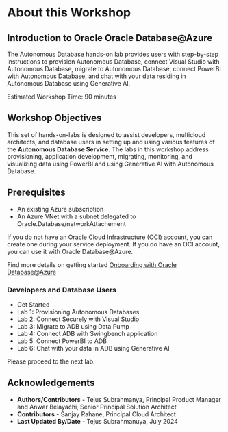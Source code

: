 # About this Workshop

## Introduction to Oracle Oracle Database@Azure
The Autonomous Database hands-on lab provides users with step-by-step instructions to provision Autonomous Database, connect Visual Studio with Autonomous Database, migrate to Autonomous Database, connect PowerBI with Autonomous Database, and chat with your data residing in Autonomous Database using Generative AI. 


Estimated Workshop Time: 90 minutes

## Workshop Objectives
This set of hands-on-labs is designed to assist developers, multicloud architects, and database users in setting up and using various features of the **Autonomous Database Service**. The labs in this workshop address provisioning, application development, migrating, monitoring, and visualizing data using PowerBI and using Generative AI with Autonomous Database.

## Prerequisites
- An existing Azure subscription
- An Azure VNet with a subnet delegated to Oracle.Database/networkAttachement

If you do not have an Oracle Cloud Infrastructure (OCI) account, you can create one during your service deployment. If you do have an OCI account, you can use it with Oracle Database@Azure.


Find more details on getting started [Onboarding with Oracle Database@Azure](https://docs.oracle.com/en-us/iaas/Content/multicloud/oaaonboard.htm)


### Developers and Database Users

* Get Started
* Lab 1: Provisioning Autonomous Databases
* Lab 2: Connect Securely with Visual Studio
* Lab 3: Migrate to ADB using Data Pump
* Lab 4: Connect ADB with Swingbench application
* Lab 5: Connect PowerBI to ADB
* Lab 6: Chat with your data in ADB using Generative AI

Please proceed to the next lab.

## Acknowledgements
- **Authors/Contributors** - Tejus Subrahmanya, Principal Product Manager and 
Anwar Belayachi, Senior Principal Solution Architect
- **Contributors** - Sanjay Rahane, Principal Cloud Architect
- **Last Updated By/Date** - Tejus Subrahmanuya, July 2024